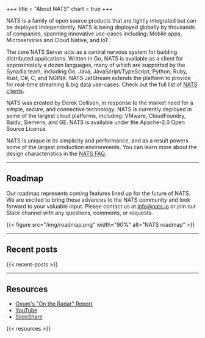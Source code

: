 +++
title = "About NATS"
chart = true
+++

NATS is a family of open source products that are tightly integrated but can be deployed independently. NATS is being deployed globally by thousands of companies, spanning innovative use-cases including: Mobile apps, Microservices and Cloud Native, and IoT.

<!--NATS is also available as a global communications system called NGS. Get started today for free at [NGS Signup](https://synadia.com/ngs/signup). -->

The core NATS Server acts as a central nervous system for building distributed applications. Written in Go, NATS is available as a client for approximately a dozen languages, many of which are supported by the Synadia team, including Go, Java, JavaScript/TypeScript, Python, Ruby, Rust, C#, C, and NGINX. NATS JetStream extends the platform to provide for real-time streaming & big data use-cases. Check out the full list of [NATS clients](/download).


NATS was created by Derek Collison, in response to the market need for a simple, secure, and connective technology. NATS is currently deployed in some of the largest cloud platforms, including: VMware, CloudFoundry, Baidu, Siemens, and GE. NATS is available under the Apache-2.0 Open Source License.

NATS is unique in its simplicity and performance, and as a result powers some of the largest production environments. You can learn more about the design characteristics in the [NATS FAQ](https://docs.nats.io/faq).

<!--{{< throughput >}} -->

<!--{{< columns >}}
{{< column >}}
<!-- {{< /column >}}
{{< column >}} 
{{< /column >}}
{{< /columns >}} -->

---

## Roadmap

Our roadmap represents coming features lined up for the future of NATS. We are excited to bring these advances to the NATS community and look forward to your valuable input. Please contact us at [info@nats.io](mailto:info@nats.io) or join our Slack channel with any questions, comments, or requests.

{{< figure src="/img/roadmap.png" width="90%" alt="NATS roadmap" >}}

---

## Recent posts

{{< recent-posts >}}

---

## Resources

* [Ovum's "On the Radar" Report](https://nats.io/collateral/On_The_Radar_NATS.pdf)
* [YouTube](https://www.youtube.com/channel/UCi0nerPAzqPiu6nZPw9imfQ)
* [SlideShare](https://www.slideshare.net/nats_io/presentations)

{{< resources >}}
